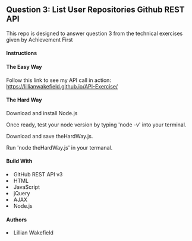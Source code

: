 <h2>Question 3: List User Repositories Github REST API</h2>
<p>This repo is designed to answer question 3 from the technical exercises given by Achievement First</P>
<h4>Instructions</h4>
<h4>The Easy Way</h4>
<p>Follow this link to see my API call in action: <a href="https://lillianwakefield.github.io/API-Exercise"> https://lillianwakefield.github.io/API-Exercise/</a></p>
<h4>The Hard Way</h4>
<p>Download and install Node.js</p>
<p>Once ready, test your node version by typing 'node -v' into your terminal.<p>
<p>Download and save theHardWay.js.</p>
<p>Run 'node theHardWay.js' in your termanal.</p>
<h4>Build With</h4>
<li>GitHub REST API v3</li>
<li>HTML</li>
<li>JavaScript</li>
<li>jQuery</li>
<li>AJAX</li>
<li>Node.js</li>

<h4>Authors</h4>
<li>Lillian Wakefield</li>